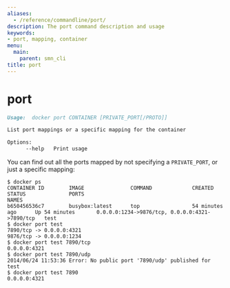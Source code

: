 ```yaml
---
aliases:
  - /reference/commandline/port/
description: The port command description and usage
keywords:
- port, mapping, container
menu:
  main:
    parent: smn_cli
title: port
---
```


# port

```markdown
Usage:  docker port CONTAINER [PRIVATE_PORT[/PROTO]]

List port mappings or a specific mapping for the container

Options:
      --help   Print usage
```

You can find out all the ports mapped by not specifying a `PRIVATE_PORT`, or
just a specific mapping:

    $ docker ps
    CONTAINER ID        IMAGE               COMMAND             CREATED             STATUS              PORTS                                            NAMES
    b650456536c7        busybox:latest      top                 54 minutes ago      Up 54 minutes       0.0.0.0:1234->9876/tcp, 0.0.0.0:4321->7890/tcp   test
    $ docker port test
    7890/tcp -> 0.0.0.0:4321
    9876/tcp -> 0.0.0.0:1234
    $ docker port test 7890/tcp
    0.0.0.0:4321
    $ docker port test 7890/udp
    2014/06/24 11:53:36 Error: No public port '7890/udp' published for test
    $ docker port test 7890
    0.0.0.0:4321

